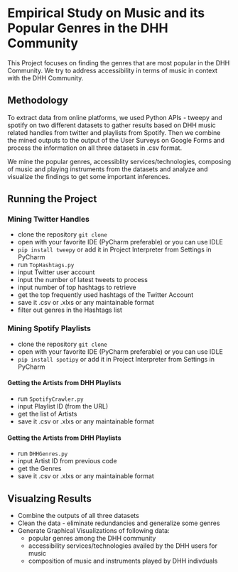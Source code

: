 # Empirical Study on Music and its Popular Genres in the DHH Community
This Project focuses on finding the genres that are most popular in the DHH Community. We try to address accessibility in terms of music in context with the DHH Community.

## Methodology

To extract data from online platforms, we used Python APIs - tweepy and spotify on two different datasets to gather results based on DHH music related handles from twitter and playlists from Spotify. Then we combine the mined outputs to the output of the User Surveys on Google Forms and process the information on all three datasets in .csv format. 

We mine the popular genres, accessiblity services/technologies, composing of music and playing instruments from the datasets and analyze and visualize the findings to get some important inferences.  

## Running the Project

### Mining Twitter Handles

- clone the repository ```git clone```
- open with your favorite IDE (PyCharm preferable) or you can use IDLE
- ```pip install tweepy``` or add it in Project Interpreter from Settings in PyCharm
- run ```TopHashtags.py``` 
- input Twitter user account 
- input the number of latest tweets to process
- input number of top hashtags to retrieve
- get the top frequently used hashtags of the Twitter Account
- save it .csv or .xlxs or any maintainable format
- filter out genres in the Hashtags list

### Mining Spotify Playlists

- clone the repository ```git clone```
- open with your favorite IDE (PyCharm preferable) or you can use IDLE
- ```pip install spotipy``` or add it in Project Interpreter from Settings in PyCharm

#### Getting the Artists from DHH Playlists
- run ```SpotifyCrawler.py``` 
- input Playlist ID (from the URL) 
- get the list of Artists
- save it .csv or .xlxs or any maintainable format 

#### Getting the Artists from DHH Playlists
- run ```DHHGenres.py``` 
- input Artist ID from previous code 
- get the Genres 
- save it .csv or .xlxs or any maintainable format 

## Visualzing Results 
- Combine the outputs of all three datasets 
- Clean the data - eliminate redundancies and generalize some genres
- Generate Graphical Visualizations of following data:
  - popular genres among the DHH community
  - accessibility services/technologies availed by the DHH users for music
  - composition of music and instruments played by DHH indivduals  


